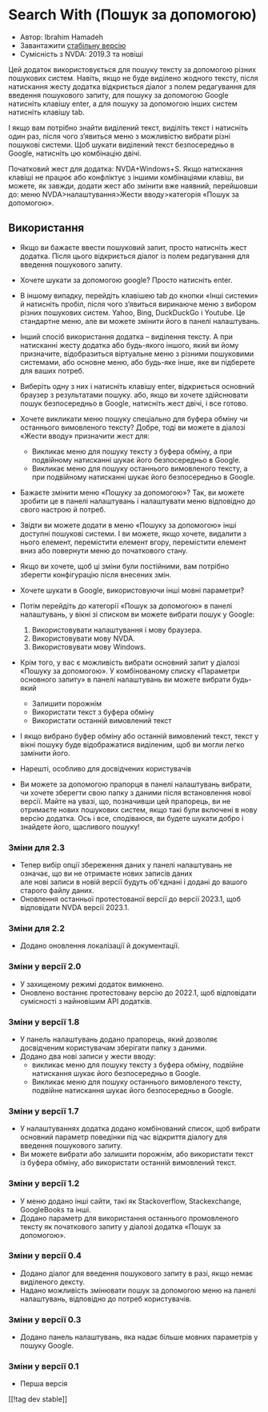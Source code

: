 # Search With (Пошук за допомогою) #

* Автор: Ibrahim Hamadeh
* Завантажити [стабільну версію][1]
* Сумісність з NVDA: 2019.3 та новіші

Цей додаток використовується для пошуку тексту за допомогою різних пошукових
систем. Навіть, якщо не буде виділено жодного тексту, після натискання жесту
додатка відкриється діалог з полем редагування для введення пошукового
запиту, для пошуку за допомогою Google натисніть клавішу enter, а для пошуку
за допомогою інших систем натисніть клавішу tab.

І якщо вам потрібно знайти виділений текст, виділіть текст і натисніть один
раз, після чого з’явиться меню з можливістю вибрати різні пошукові
системи. Щоб шукати виділений текст безпосередньо в Google, натисніть цю
комбінацію двічі.

Початковий жест для додатка: NVDA+Windows+S. Якщо натискання клавіші не працює або конфліктує з іншими комбінаціями клавіш, ви можете, як завжди, додати жест або змінити вже наявний, перейшовши до: меню NVDA>налаштування>Жести вводу>категорія «Пошук за допомогою».

## Використання

* Якщо ви бажаєте ввести пошуковий запит, просто натисніть жест
  додатка. Після цього відкриється діалог із полем редагування для введення
  пошукового запиту.
* Хочете шукати за допомогою google? Просто натисніть enter.
* В іншому випадку, перейдіть клавішею tab до кнопки «Інші системи» й
  натисніть пробіл, після чого з’явиться виринаюче меню з вибором різних
  пошукових систем. Yahoo, Bing, DuckDuckGo і Youtube. Це стандартне меню,
  але ви можете змінити його в панелі налаштувань.
* Інший спосіб використання додатка – виділення тексту. А при натисканні
  жесту додатка або будь-якого іншого, який ви йому призначите,
  відобразиться віртуальне меню з різними пошуковими системами, або основне
  меню, або будь-яке інше, яке ви підберете для ваших потреб.
* Виберіть одну з них і натисніть клавішу enter, відкриється основний
  браузер з результатами пошуку. або, якщо ви хочете здійснювати пошук
  безпосередньо в Google, натисніть жест двічі, і все готово.
* Хочете викликати меню пошуку спеціально для буфера обміну чи останнього
  вимовленого тексту? Добре, тоді ви можете в діалозі «Жести вводу»
  призначити жест для:
    * Викликає меню для пошуку тексту з буфера обміну, а при подвійному
      натисканні шукає його безпосередньо в Google.
    * Викликає меню для пошуку останнього вимовленого тексту, а при
      подвійному натисканні шукає його безпосередньо в Google.
* Бажаєте змінити меню «Пошуку за допомогою»? Так, ви можете зробити це в
  панелі налаштувань і налаштувати меню відповідно до свого настрою й
  потреб.
* Звідти ви можете додати в меню «Пошуку за допомогою» інші доступні
  пошукові системи. І ви можете, якщо хочете, видалити з нього елемент,
  перемістити елемент вгору, перемістити елемент вниз або повернути меню до
  початкового стану.
* Якщо ви хочете, щоб ці зміни були постійними, вам потрібно зберегти
  конфігурацію після внесених змін.
* Хочете шукати в Google, використовуючи інші мовні параметри?
* Потім перейдіть до категорії «Пошук за допомогою» в панелі налаштувань, у
  вікні зі списком ви можете вибрати пошук у Google:

    1. Використовувати налаштування і мову браузера.
    2. Використовувати мову NVDA.
    3. Використовувати мову Windows.

* Крім того, у вас є можливість вибрати основний запит у діалозі «Пошуку за
  допомогою». У комбінованому списку «Параметри основного запиту» в панелі
  налаштувань ви можете вибрати будь-який

    * Залишити порожнім
    * Використати текст з буфера обміну
    * Використати останній вимовлений текст

* І якщо вибрано буфер обміну або останній вимовлений текст, текст у вікні
  пошуку буде відображатися виділеним, щоб ви могли легко замінити його.
* Нарешті, особливо для досвідчених користувачів
* Ви можете за допомогою прапорця в панелі налаштувань вибрати, чи хочете
  зберегти свою папку з даними після встановлення нової версії. Майте на
  увазі, що, позначивши цей прапорець, ви не отримаєте нових пошукових
  систем, якщо такі були включені в нову версію додатка.
Ось і все, сподіваюся, ви  будете шукати добро і знайдете його, щасливого
пошуку!

### Зміни для 2.3 ###

* Тепер вибір опції збереження даних у панелі налаштувань не означає, що ви не отримаєте нових записів даних  
але нові записи в новій версії будуть об'єднані і додані до вашого старого файлу даних.  
* Оновлення останньої протестованої версії до версії 2023.1, щоб відповідати NVDA версії 2023.1.

### Зміни для 2.2

* Додано оновлення локалізації й документації.

### Зміни у версії 2.0 ###

* У захищеному режимі додаток вимкнено.
* Оновлено востаннє протестовану версію до 2022.1, щоб відповідати
  сумісності з найновішим API додатків.

### Зміни у версії 1.8 ###

* У панель налаштувань додано прапорець, який дозволяє досвідченим
  користувачам зберігати папку з даними.
* Додано два нові записи у жести вводу:
    * викликає меню для пошуку тексту з буфера обміну, подвійне натискання
      шукає його безпосередньо в Google.
    * Викликає меню для пошуку останнього вимовленого тексту, подвійне
      натискання шукає його безпосередньо в Google.

### Зміни у версії 1.7

* У налаштуваннях додатка додано комбінований список, щоб вибрати основний
  параметр поведінки під час відкриття діалогу для введення пошукового
  запиту.
* Ви можете вибрати або залишити порожнім, або використати текст із буфера
  обміну, або використати останній вимовлений текст.

### Зміни у версії 1.2

* У меню додано інші сайти, такі як Stackoverflow, Stackexchange,
  GoogleBooks та інші.
* Додано параметр для використання останнього промовленого тексту як
  початкового запиту у діалозі додатка «Пошук за допомогою».

### Зміни у версії 0.4

* Додано діалог для введення пошукового запиту в разі, якщо немає виділеного
  дексту.
* Надано можливість змінювати пошук за допомогою меню на панелі налаштувань,
  відповідно до потреб користувачів.

### Зміни у версії 0.3

* Додано панель налаштувань, яка надає більше мовних параметрів у пошуку
  Google.

### Зміни у версії 0.1

* Перша версія

[[!tag dev stable]]

[1]: https://addons.nvda-project.org/files/get.php?file=searchwith
